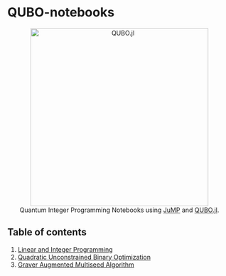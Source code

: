 # QUBO-notebooks

<div align="center">
  <a href="https://github.com/psrnergy/QUBO.jl">
    <img width="400px" src="https://raw.githubusercontent.com/psrenergy/QUBO.jl/master/docs/src/assets/logo.svg" alt="QUBO.jl" />
  </a>
  <br>
  <span>Quantum Integer Programming Notebooks using <a href="https://jump.dev">JuMP</a> and <a href="https://github.com/psrnergy/QUBO.jl">QUBO.jl</a>.</span>
</div>

## Table of contents

1. [Linear and Integer Programming](notebooks/1-LP_IP.ipynb)
2. [Quadratic Unconstrained Binary Optimization](notebooks/2-QUBO.ipynb)
3. [Graver Augmented Multiseed Algorithm](notebooks/3-GAMA.ipynb)
